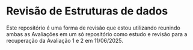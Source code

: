 # Revisão de Estruturas de dados

Este repositório é uma forma de revisão que estou utilizando reunindo ambas as Avaliações 
em um só repositório como estudo e revisão para a recuperação da Avaliação 1 e 2 em 11/06/2025.
